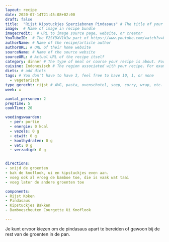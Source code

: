 ```yaml
---
layout: recipe
date: 2020-07-14T21:45:08+02:00
draft: false
title:  "Rijst Kipstuckjes Sperziebonen Pindasaus" # The title of your awesome recipe
image:  # Name of image in recipe bundle
imagecredit:  # URL to image source page, website, or creator
YouTubeID:  # The F2SYDXV1W1w part of https://www.youtube.com/watch?v=F2SYDXV1W1w
authorName: # Name of the recipe/article author
authorURL: # URL of their home website
sourceName: # Name of the source website
sourceURL: # Actual URL of the recipe itself
category: dinner # The type of meal or course your recipe is about. For example: "dinner", "entree", or "dessert".
cuisine: Indonesisch # The region associated with your recipe. For example, Italiaans, Mediterraans", or Eigen.
diets: # add diets
tags: # You don't have to have 3, feel free to have 10, 1, or none
  - vegetarisch
type_gerecht: rijst # AVG, pasta, ovenschotel, soep, curry, wrap, etc.
week: x

aantal_personen: 2
prepTime: 5
cookTime: 20

voedingswaarden:
  - per: portie
  - energie: 0 kcal
  - vezels: 0 g
  - eiwit: 0 g
  - koolhydraten: 0 g
  - vet: 0 g
  - verzadigd: 0 g


directions:
- snijd de groenten
- bak de knoflook, ui en kipstuckjes even aan.
- voeg ook al vroeg de bamboe toe, die is vaak wat taai
- voeg later de andere groenten toe

components:
- Rijst Koken
- Pindasaus
- Kipstuckjes Bakken
- Bamboescheuten Courgette Ui Knoflook

---
```

Je kunt ervoor kiezen om de pindasaus apart te bereiden of gewoon bij de rest
van de groenten in de pan.
